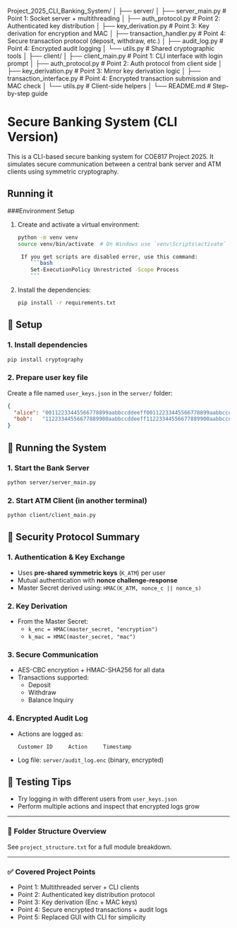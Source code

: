 Project_2025_CLI_Banking_System/
│
├── server/
│   ├── server_main.py           # Point 1: Socket server + multithreading
│   ├── auth_protocol.py         # Point 2: Authenticated key distribution
│   ├── key_derivation.py        # Point 3: Key derivation for encryption and MAC
│   ├── transaction_handler.py   # Point 4: Secure transaction protocol (deposit, withdraw, etc.)
│   ├── audit_log.py             # Point 4: Encrypted audit logging
│   └── utils.py                 # Shared cryptographic tools
│
├── client/
│   ├── client_main.py           # Point 1: CLI interface with login prompt
│   ├── auth_protocol.py         # Point 2: Auth protocol from client side
│   ├── key_derivation.py        # Point 3: Mirror key derivation logic
│   ├── transaction_interface.py # Point 4: Encrypted transaction submission and MAC check
│   └── utils.py                 # Client-side helpers
│
└── README.md                   # Step-by-step guide

# Secure Banking System (CLI Version)

This is a CLI-based secure banking system for COE817 Project 2025. It simulates secure communication between a central bank server and ATM clients using symmetric cryptography.

## Running it
###Environment Setup
1. Create and activate a virtual environment:
    ```bash
    python -m venv venv
    source venv/bin/activate  # On Windows use `venv\Scripts\activate`

     If you get scripts are disabled error, use this command: 
        ```bash
        Set-ExecutionPolicy Unrestricted -Scope Process
        ```
    ```

3. Install the dependencies:
    ```bash
    pip install -r requirements.txt


## 🔧 Setup

### 1. Install dependencies
```bash
pip install cryptography
```

### 2. Prepare user key file
Create a file named `user_keys.json` in the `server/` folder:
```json
{
  "alice": "00112233445566778899aabbccddeeff00112233445566778899aabbccddeeff",
  "bob":   "11223344556677889900aabbccddeeff11223344556677889900aabbccddeeff"
}
```

## 🚀 Running the System

### 1. Start the Bank Server
```bash
python server/server_main.py
```

### 2. Start ATM Client (in another terminal)
```bash
python client/client_main.py
```

## 🔑 Security Protocol Summary

### 1. Authentication & Key Exchange
- Uses **pre-shared symmetric keys** (`K_ATM`) per user
- Mutual authentication with **nonce challenge-response**
- Master Secret derived using: `HMAC(K_ATM, nonce_c || nonce_s)`

### 2. Key Derivation
- From the Master Secret:
  - `k_enc = HMAC(master_secret, "encryption")`
  - `k_mac = HMAC(master_secret, "mac")`

### 3. Secure Communication
- AES-CBC encryption + HMAC-SHA256 for all data
- Transactions supported:
  - Deposit
  - Withdraw
  - Balance Inquiry

### 4. Encrypted Audit Log
- Actions are logged as:
  ```
  Customer ID     Action     Timestamp
  ```
- Log file: `server/audit_log.enc` (binary, encrypted)

## 🧪 Testing Tips
- Try logging in with different users from `user_keys.json`
- Perform multiple actions and inspect that encrypted logs grow

---

### 📁 Folder Structure Overview
See `project_structure.txt` for a full module breakdown.

---

### ✅ Covered Project Points
- Point 1: Multithreaded server + CLI clients
- Point 2: Authenticated key distribution protocol
- Point 3: Key derivation (Enc + MAC keys)
- Point 4: Secure encrypted transactions + audit logs
- Point 5: Replaced GUI with CLI for simplicity